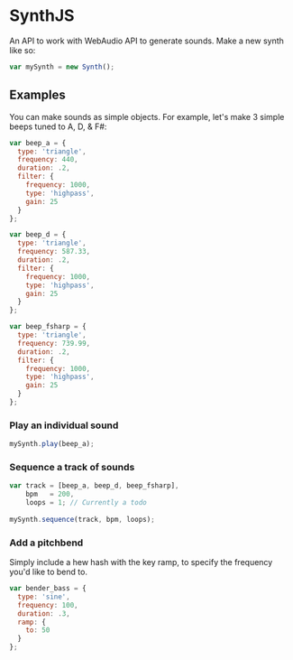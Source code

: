 # SynthJS
An API to work with WebAudio API to generate sounds. 
Make a new synth like so:
```javascript
var mySynth = new Synth();
```

## Examples
You can make sounds as simple objects. 
For example, let's make 3 simple beeps tuned to A, D, & F#:
```javascript
var beep_a = {
  type: 'triangle',
  frequency: 440,
  duration: .2,
  filter: {
    frequency: 1000,
    type: 'highpass',
    gain: 25
  }
};

var beep_d = {
  type: 'triangle',
  frequency: 587.33,
  duration: .2,
  filter: {
    frequency: 1000,
    type: 'highpass',
    gain: 25
  }
};

var beep_fsharp = {
  type: 'triangle',
  frequency: 739.99,
  duration: .2,
  filter: {
    frequency: 1000,
    type: 'highpass',
    gain: 25
  }
};
```

### Play an individual sound
```javascript
mySynth.play(beep_a);
```

### Sequence a track of sounds
```javascript
var track = [beep_a, beep_d, beep_fsharp],
    bpm   = 200,
    loops = 1; // Currently a todo
    
mySynth.sequence(track, bpm, loops);
```

### Add a pitchbend
Simply include a hew hash with the key ramp, to specify the frequency you'd like to bend to.
```javascript
var bender_bass = {
  type: 'sine',
  frequency: 100,
  duration: .3,
  ramp: {
    to: 50
  }
};
```
